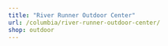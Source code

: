 ```yaml
---
title: "River Runner Outdoor Center"
url: /columbia/river-runner-outdoor-center/
shop: outdoor
---
```

